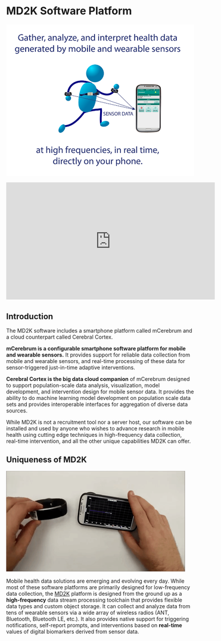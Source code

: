 # MD2K Software Platform
![Gather analyze and interpret health data directly on your phone](img/bluemanGraphicSmall.png)

<center><iframe src="https://www.youtube.com/embed/uSQn2puExxM" width="560" height="315" frameborder="0" allowfullscreen="allowfullscreen"></iframe></center>

## Introduction
The MD2K software includes a smartphone platform called mCerebrum and a cloud counterpart called Cerebral Cortex.

**mCerebrum is a configurable smartphone software platform for mobile and wearable sensors.** It provides support for reliable data collection from mobile and wearable sensors, and real-time processing of these data for sensor-triggered just-in-time adaptive interventions.

**Cerebral Cortex is the big data cloud companion** of mCerebrum designed to support population-scale data analysis, visualization, model development, and intervention design for mobile sensor data. It provides the ability to do machine learning model development on population scale data sets and provides interoperable interfaces for aggregation of diverse data sources.

While MD2K is not a recruitment tool nor a server host, our software can be installed and used by anyone who wishes to advance research in mobile health using cutting edge techniques in high-frequency data collection, real-time intervention, and all the other unique capabilities MD2K can offer.

## Uniqueness of MD2K
![gyroscope demo](img/gyroscopeGIF.gif)

Mobile health data solutions are emerging and evolving every day. While most of these software platforms are primarily designed for low-frequency data collection, the [MD2K](https://www.github.com/MD2Korg/) platform is designed from the ground up as a **high-frequency** data stream processing toolchain that provides flexible data types and custom object storage. It can collect and analyze data from tens of wearable sensors via a wide array of wireless radios (ANT, Bluetooth, Bluetooth LE, etc.). It also provides native support for triggering notifications, self-report prompts, and interventions based on **real-time** values of digital biomarkers derived from sensor data.
